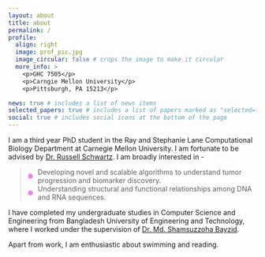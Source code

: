 ```yaml
---
layout: about
title: about
permalink: / 
profile:
  align: right
  image: prof_pic.jpg
  image_circular: false # crops the image to make it circular
  more_info: >
    <p>GHC 7505</p>
    <p>Carngie Mellon University</p>
    <p>Pittsburgh, PA 15213</p>

news: true # includes a list of news items
selected_papers: true # includes a list of papers marked as "selected={true}"
social: true # includes social icons at the bottom of the page
---
```


I am a third year PhD student in the Ray and Stephanie Lane Computational Biology Department at Carnegie Mellon University. I am fortunate to be advised by [Dr. Russell Schwartz](https://labs.bio.cmu.edu/schwartz/). I am broadly interested in -

<style>
.my-bullet-list {
    list-style-type: none; 
    padding: 0; 
}

.my-bullet-list li {
    position: relative; 
    padding-left: 20px; 
}

.my-bullet-list li::before {
    content: ''; 
    position: absolute; 
    left: 0; 
    top: 50%; 
    transform: translateY(-50%); 
    width: 10px; 
    height: 10px; 
    background-color: violet;
    border-radius: 50%; 
}
</style>

<blockquote class="quote-section">
  <ul class="my-bullet-list">
      <li> Developing novel and scalable algorithms to understand tumor progression and biomarker discovery.</li>
      <li> Understanding structural and functional relationships among DNA and RNA sequences.</li>   
  </ul>
</blockquote>

I have completed my undergraduate studies in Computer Science and Engineering from Bangladesh University of Engineering and Technology, where I worked under the supervision of [Dr. Md. Shamsuzzoha Bayzid](https://cse.buet.ac.bd/faculty/faculty_detail/bayzid). 

Apart from work, I am enthusiastic about swimming and reading.



